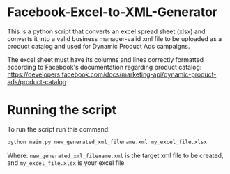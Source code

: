 # Facebook-Excel-to-XML-Generator
This is a python script that converts an excel spread sheet (xlsx) and converts it into a valid business manager-valid xml file to be uploaded as a product catalog and used for Dynamic Product Ads campaigns.

The excel sheet must have its columns and lines correctly formatted according to Facebook's documentation regarding product catalog: https://developers.facebook.com/docs/marketing-api/dynamic-product-ads/product-catalog

# Running the script
To run the script run this command: 
```python
python main.py new_generated_xml_filename.xml my_excel_file.xlsx
```

Where: ``` new_generated_xml_filename.xml ``` is the target xml file to be created, and ``` my_excel_file.xlsx ``` is your excel file
